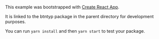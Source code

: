 This example was bootstrapped with [Create React App](https://github.com/facebook/create-react-app).

It is linked to the btntyp package in the parent directory for development purposes.

You can run `yarn install` and then `yarn start` to test your package.

